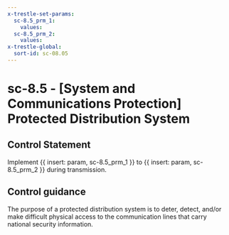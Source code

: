 ```yaml
---
x-trestle-set-params:
  sc-8.5_prm_1:
    values:
  sc-8.5_prm_2:
    values:
x-trestle-global:
  sort-id: sc-08.05
---
```


# sc-8.5 - \[System and Communications Protection\] Protected Distribution System

## Control Statement

Implement {{ insert: param, sc-8.5_prm_1 }} to {{ insert: param, sc-8.5_prm_2 }} during transmission.

## Control guidance

The purpose of a protected distribution system is to deter, detect, and/or make difficult physical access to the communication lines that carry national security information.
